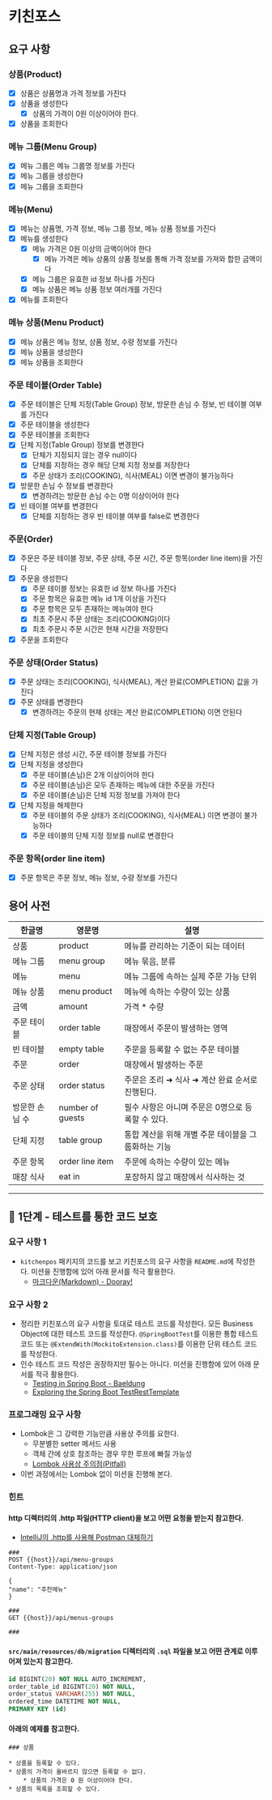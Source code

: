 # 키친포스

## 요구 사항
### 상품(Product)
+ [x] 상품은 상품명과 가격 정보를 가진다
+ [x] 상품을 생성한다
  + [x] 상품의 가격이 0원 이상이어야 한다.
+ [x] 상품을 조회한다

### 메뉴 그룹(Menu Group)
+ [x] 메뉴 그룹은 메뉴 그룹명 정보를 가진다
+ [x] 메뉴 그룹을 생성한다
+ [x] 메뉴 그룹을 조회한다

### 메뉴(Menu)
+ [x] 메뉴는 상품명, 가격 정보, 메뉴 그룹 정보, 메뉴 상품 정보를 가진다
+ [x] 메뉴를 생성한다
  + [x] 메뉴 가격은 0원 이상의 금액이어야 한다
    + [x] 메뉴 가격은 메뉴 상품의 상품 정보를 통해 가격 정보를 가져와 합한 금액이다
  + [x] 메뉴 그룹은 유효한 id 정보 하나를 가진다
  + [x] 메뉴 상품은 메뉴 상품 정보 여러개를 가진다
+ [x] 메뉴를 조회한다

### 메뉴 상품(Menu Product)
+ [x] 메뉴 상품은 메뉴 정보, 상품 정보, 수량 정보를 가진다
+ [x] 메뉴 상품을 생성한다
+ [x] 메뉴 상품을 조회한다

### 주문 테이블(Order Table)
+ [x] 주문 테이블은 단체 지정(Table Group) 정보, 방문한 손님 수 정보, 빈 테이블 여부를 가진다
+ [x] 주문 테이블을 생성한다
+ [x] 주문 테이블을 조회한다
+ [x] 단체 지정(Table Group) 정보를 변경한다
  + [x] 단체가 지정되지 않는 경우 null이다
  + [x] 단체를 지정하는 경우 해당 단체 지정 정보를 저장한다
  + [x] 주문 상태가 조리(COOKING), 식사(MEAL) 이면 변경이 불가능하다
+ [x] 방문한 손님 수 정보를 변경한다
  + [x] 변경하려는 방문한 손님 수는 0명 이상이어야 한다
+ [x] 빈 테이블 여부를 변경한다
  + [x] 단체를 지정하는 경우 빈 테이블 여부를 false로 변경한다

### 주문(Order)
+ [x] 주문은 주문 테이블 정보, 주문 상태, 주문 시간, 주문 항목(order line item)을 가진다
+ [x] 주문을 생성한다
  + [x] 주문 테이블 정보는 유효한 id 정보 하나를 가진다
  + [x] 주문 항목은 유효한 메뉴 id 1개 이상을 가진다
  + [x] 주문 항목은 모두 존재하는 메뉴여야 한다
  + [x] 최초 주문시 주문 상태는 조리(COOKING)이다
  + [x] 최초 주문시 주문 시간은 현재 시간을 저장한다
+ [x] 주문을 조회한다

### 주문 상태(Order Status)
+ [x] 주문 상태는 조리(COOKING), 식사(MEAL), 계산 완료(COMPLETION) 값을 가진다
+ [x] 주문 상태를 변경한다
  + [x] 변경하려는 주문의 현재 상태는 계산 완료(COMPLETION) 이면 안된다

### 단체 지정(Table Group)
+ [x] 단체 지정은 생성 시간, 주문 테이블 정보를 가진다
+ [x] 단체 지정을 생성한다
  + [x] 주문 테이블(손님)은 2개 이상이어야 한다
  + [x] 주문 테이블(손님)은 모두 존재하는 메뉴에 대한 주문을 가진다
  + [x] 주문 테이블(손님)은 단체 지정 정보를 가져야 한다
+ [x] 단체 지정을 해제한다
  + [x] 주문 테이블의 주문 상태가 조리(COOKING), 식사(MEAL) 이면 변경이 불가능하다
  + [x] 주문 테이블의 단체 지정 정보를 null로 변경한다

### 주문 항목(order line item)
+ [x] 주문 항목은 주문 정보, 메뉴 정보, 수량 정보를 가진다

## 용어 사전

| 한글명 | 영문명 | 설명 |
| --- | --- | --- |
| 상품 | product | 메뉴를 관리하는 기준이 되는 데이터 |
| 메뉴 그룹 | menu group | 메뉴 묶음, 분류 |
| 메뉴 | menu | 메뉴 그룹에 속하는 실제 주문 가능 단위 |
| 메뉴 상품 | menu product | 메뉴에 속하는 수량이 있는 상품 |
| 금액 | amount | 가격 * 수량 |
| 주문 테이블 | order table | 매장에서 주문이 발생하는 영역 |
| 빈 테이블 | empty table | 주문을 등록할 수 없는 주문 테이블 |
| 주문 | order | 매장에서 발생하는 주문 |
| 주문 상태 | order status | 주문은 조리 ➜ 식사 ➜ 계산 완료 순서로 진행된다. |
| 방문한 손님 수 | number of guests | 필수 사항은 아니며 주문은 0명으로 등록할 수 있다. |
| 단체 지정 | table group | 통합 계산을 위해 개별 주문 테이블을 그룹화하는 기능 |
| 주문 항목 | order line item | 주문에 속하는 수량이 있는 메뉴 |
| 매장 식사 | eat in | 포장하지 않고 매장에서 식사하는 것 |

---

## 🚀 1단계 - 테스트를 통한 코드 보호
### 요구 사항 1
+ `kitchenpos` 패키지의 코드를 보고 키친포스의 요구 사항을 `README.md`에 작성한다. 미션을 진행함에 있어 아래 문서를 적극 활용한다. 
  + [마크다운(Markdown) - Dooray!](https://dooray.com/htmls/guides/markdown_ko_KR.html)

### 요구 사항 2
+ 정리한 키친포스의 요구 사항을 토대로 테스트 코드를 작성한다. 모든 Business Object에 대한 테스트 코드를 작성한다. `@SpringBootTest`를 이용한 통합 테스트 코드 또는 `@ExtendWith(MockitoExtension.class)`를 이용한 단위 테스트 코드를 작성한다.
+ 인수 테스트 코드 작성은 권장하지만 필수는 아니다. 미션을 진행함에 있어 아래 문서를 적극 활용한다.
  + [Testing in Spring Boot - Baeldung](https://www.baeldung.com/spring-boot-testing)
  + [Exploring the Spring Boot TestRestTemplate](https://www.baeldung.com/spring-boot-testresttemplate)

### 프로그래밍 요구 사항
+ Lombok은 그 강력한 기능만큼 사용상 주의를 요한다.
  + 무분별한 setter 메서드 사용
  + 객체 간에 상호 참조하는 경우 무한 루프에 빠질 가능성
  + [Lombok 사용상 주의점(Pitfall)](https://kwonnam.pe.kr/wiki/java/lombok/pitfall)
+ 이번 과정에서는 Lombok 없이 미션을 진행해 본다.

### 힌트
#### http 디렉터리의 .http 파일(HTTP client)을 보고 어떤 요청을 받는지 참고한다.
+ [IntelliJ의 .http를 사용해 Postman 대체하기](https://jojoldu.tistory.com/266)
```text
###
POST {{host}}/api/menu-groups
Content-Type: application/json

{
"name": "추천메뉴"
}

###
GET {{host}}/api/menus-groups

###
```
#### `src/main/resources/db/migration` 디렉터리의 `.sql` 파일을 보고 어떤 관계로 이루어져 있는지 참고한다.
```sql
id BIGINT(20) NOT NULL AUTO_INCREMENT,
order_table_id BIGINT(20) NOT NULL,
order_status VARCHAR(255) NOT NULL,
ordered_time DATETIME NOT NULL,
PRIMARY KEY (id)
```
#### 아래의 예제를 참고한다.
```text
### 상품

* 상품을 등록할 수 있다.
* 상품의 가격이 올바르지 않으면 등록할 수 없다.
    * 상품의 가격은 0 원 이상이어야 한다.
* 상품의 목록을 조회할 수 있다.
```
